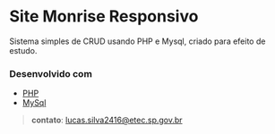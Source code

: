 # Site Monrise Responsivo

Sistema simples de CRUD usando PHP e Mysql, criado para efeito de estudo.


### Desenvolvido com

* [PHP] 
* [MySql] 

>**contato**: lucas.silva2416@etec.sp.gov.br
>





[//]: # (These are reference links used in the body of this note and get stripped out when the markdown processor does its job. There is no need to format nicely because it shouldn't be seen. Thanks SO - http://stackoverflow.com/questions/4823468/store-comments-in-markdown-syntax)


  
   [PHP]: <http://www.w3schools.com/php/default.asp>
   [MySql]: <http://www.w3schools.com/sql/default.asp>

